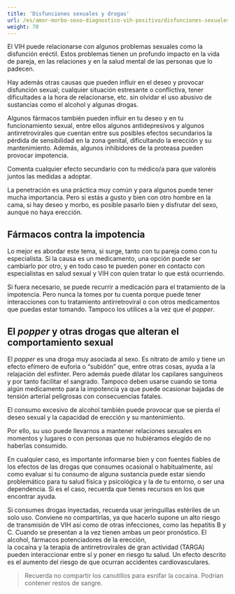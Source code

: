 ```yaml
---
title: 'Disfunciones sexuales y drogas'
url: /es/amor-morbo-sexo-diagnostico-vih-positivo/disfunciones-sexuales-drogas/
weight: 70
---
```


El VIH puede relacionarse con algunos problemas sexuales como la disfunción eréctil. Estos problemas tienen un profundo impacto en la vida de pareja, en las relaciones y en la salud mental de las personas que lo padecen.

Hay además otras causas que pueden influir en el deseo y provocar disfunción sexual; cualquier situación estresante o conflictiva, tener dificultades a la hora de relacionarse, etc. sin olvidar el uso abusivo de sustancias como el alcohol y algunas drogas.

Algunos fármacos también pueden influir en tu deseo y en tu funcionamiento sexual, entre ellos algunos antidepresivos y algunos antirretrovirales que cuentan entre sus posibles efectos secundarios la pérdida de sensibilidad en la zona genital, dificultando la erección y su mantenimiento. Además, algunos inhibidores de la proteasa pueden provocar impotencia.

Comenta cualquier efecto secundario con tu médico/a para que valoréis juntos las medidas a adoptar.

La penetración es una práctica muy común y para algunos puede tener mucha importancia. Pero si estás a gusto y bien con otro hombre en la cama, si hay deseo y morbo, es posible pasarlo bien y disfrutar del sexo, aunque no haya erección.

## Fármacos contra la impotencia

Lo mejor es abordar este tema, si surge, tanto con tu pareja como con tu especialista. Si la causa es un medicamento, una opción puede ser cambiarlo por otro, y en todo caso te pueden poner en contacto con especialistas en salud sexual y VIH con quien tratar lo que está ocurriendo.

Si fuera necesario, se puede recurrir a medicación para el tratamiento de la impotencia. Pero nunca la tomes por tu cuenta porque puede tener interacciones con tu tratamiento antirretroviral o con otros medicamentos que puedas estar tomando. Tampoco los utilices a la vez que el _popper_.

## El _popper_ y otras drogas que alteran el comportamiento sexual

El _popper_ es una droga muy asociada al sexo. Es nitrato de amilo y tiene un efecto efímero de euforia o “subidón” que, entre otras cosas, ayuda a la relajación del esfínter. Pero además puede dilatar los capilares sanguíneos y por tanto facilitar el sangrado. Tampoco deben usarse cuando se toma algún medicamento para la impotencia ya que puede ocasionar bajadas de tensión arterial peligrosas con consecuencias fatales.

El consumo excesivo de alcohol también puede provocar que se pierda el deseo sexual y la capacidad de erección y su mantenimiento.

Por ello, su uso puede llevarnos a mantener relaciones sexuales en momentos y lugares o con personas que no hubiéramos elegido de no haberlas consumido.

En cualquier caso, es importante informarse bien y con fuentes fiables de los efectos de las drogas que consumes ocasional o habitualmente, así como evaluar si tu consumo de alguna sustancia puede estar siendo problemático para tu salud física y psicológica y la de tu entorno, o ser una dependencia. Si es el caso, recuerda que tienes recursos en los que encontrar ayuda.

Si consumes drogas inyectadas, recuerda usar jeringuillas estériles de un solo uso. Conviene no compartirlas, ya que hacerlo supone un alto riesgo de transmisión de VIH así como de otras infecciones, como las hepatitis B y C. Cuando se presentan a la vez tienen ambas un peor pronóstico. El alcohol, fármacos potenciadores de la erección,  
la cocaína y la terapia de antirretrovirales de gran actividad (TARGA) pueden interaccionar entre sí y poner en riesgo tu salud. Un efecto descrito es el aumento del riesgo de que ocurran accidentes cardiovasculares.

> Recuerda no compartir los canutillos para esnifar la cocaína. Podrían contener restos de sangre.